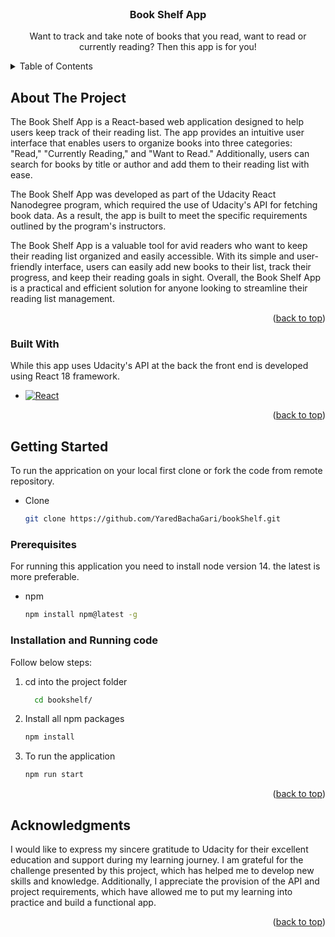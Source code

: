 
<!-- PROJECT Overview -->
<br />
<div align="center">

  <h3 align="center">Book Shelf App</h3>

  <p align="center">
    Want to track and take note of books that you read, want to read or currently reading? Then this app is for you!
    <br />
  </p>
</div>



<!-- TABLE OF CONTENTS -->
<details>
  <summary>Table of Contents</summary>
  <ol>
    <li>
      <a href="#about-the-project">About The Project</a>
      <ul>
        <li><a href="#built-with">Built With</a></li>
      </ul>
    </li>
    <li>
      <a href="#getting-started">Getting Started</a>
      <ul>
        <li><a href="#prerequisites">Prerequisites</a></li>
        <li><a href="#installation">Installation</a></li>
      </ul>
    </li>
    <li><a href="#usage">Usage</a></li>
    <li><a href="#acknowledgments">Acknowledgments</a></li>
  </ol>
</details>



<!-- ABOUT THE PROJECT -->
## About The Project

The Book Shelf App is a React-based web application designed to help users keep track of their reading list. The app provides an intuitive user interface that enables users to organize books into three categories: "Read," "Currently Reading," and "Want to Read." Additionally, users can search for books by title or author and add them to their reading list with ease.

The Book Shelf App was developed as part of the Udacity React Nanodegree program, which required the use of Udacity's API for fetching book data. As a result, the app is built to meet the specific requirements outlined by the program's instructors.

The Book Shelf App is a valuable tool for avid readers who want to keep their reading list organized and easily accessible. With its simple and user-friendly interface, users can easily add new books to their list, track their progress, and keep their reading goals in sight. Overall, the Book Shelf App is a practical and efficient solution for anyone looking to streamline their reading list management.

<p align="right">(<a href="#readme-top">back to top</a>)</p>


### Built With

While this app uses Udacity's API at the back the front end is developed using React 18 framework.

* [![React][React.js]][React-url]


<p align="right">(<a href="#readme-top">back to top</a>)</p>



<!-- GETTING STARTED -->
## Getting Started

To run the apprication on your local first clone or fork the code from remote repository.
* Clone
  ```sh
  git clone https://github.com/YaredBachaGari/bookShelf.git
  ```

### Prerequisites

For running this application you need to install node version 14. the latest is more preferable. 
* npm
  ```sh
  npm install npm@latest -g
  ```

### Installation and Running code

Follow below steps:

1. cd into the project folder 
     ```sh
       cd bookshelf/
     ```
2. Install all npm packages
      ```sh
      npm install 
      ```
3. To run the application 
   ```sh
   npm run start
   ```

<p align="right">(<a href="#readme-top">back to top</a>)</p>

<!-- ACKNOWLEDGMENTS -->
## Acknowledgments

I would like to express my sincere gratitude to Udacity for their excellent education and support during my learning journey. I am grateful for the challenge presented by this project, which has helped me to develop new skills and knowledge. Additionally, I appreciate the provision of the API and project requirements, which have allowed me to put my learning into practice and build a functional app.

<p align="right">(<a href="#readme-top">back to top</a>)</p>



<!-- MARKDOWN LINKS & IMAGES -->

[React.js]: https://img.shields.io/badge/React-20232A?style=for-the-badge&logo=react&logoColor=61DAFB
[React-url]: https://reactjs.org/

